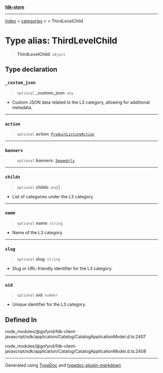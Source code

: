 [**fdk-store**](../../../README.md)
***

[Index](../../../API.md) > [categories](../../README.md) > [<internal>](../README.md) > ThirdLevelChild

# Type alias: ThirdLevelChild

> **ThirdLevelChild**: `object`

## Type declaration

### `_custom_json`

> `optional` **\_custom\_json**: `any`

- Custom JSON data related to the L3
category, allowing for additional metadata.

***

### `action`

> `optional` **action**: [`ProductListingAction`](../../../brands/internal_/type-aliases/type-alias.ProductListingAction.md)

***

### `banners`

> `optional` **banners**: [`ImageUrls`](../../../brands/internal_/type-aliases/type-alias.ImageUrls.md)

***

### `childs`

> `optional` **childs**: `any`[]

- List of categories under the L3 category.

***

### `name`

> `optional` **name**: `string`

- Name of the L3 category.

***

### `slug`

> `optional` **slug**: `string`

- Slug or URL-friendly identifier for the L3 category.

***

### `uid`

> `optional` **uid**: `number`

- Unique identifier for the L3 category.

## Defined In

node\_modules/@gofynd/fdk-client-javascript/sdk/application/Catalog/CatalogApplicationModel.d.ts:2407

node\_modules/@gofynd/fdk-client-javascript/sdk/application/Catalog/CatalogApplicationModel.d.ts:2408

***
Generated using [TypeDoc](https://typedoc.org/) and [typedoc-plugin-markdown](https://www.npmjs.com/package/typedoc-plugin-markdown)
